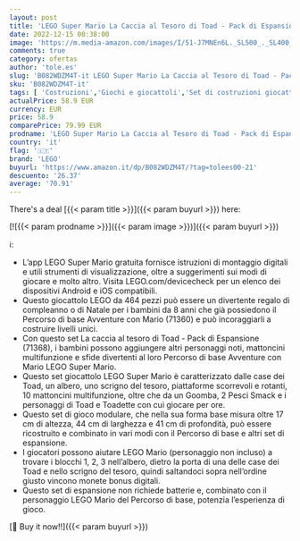 ```yaml
---
layout: post
title: 'LEGO Super Mario La Caccia al Tesoro di Toad - Pack di Espansione  Giocattolo  Set di Costruzioni  71368'
date: 2022-12-15 00:38:00
image: 'https://m.media-amazon.com/images/I/51-J7MNEn6L._SL500_._SL400_.jpg'
comments: true
category: ofertas
author: 'tole.es'
slug: 'B082WDZM4T-it LEGO Super Mario La Caccia al Tesoro di Toad - Pack di...'
sku: 'B082WDZM4T-it'
tags: [ 'Costruzioni','Giochi e giocattoli','Set di costruzioni giocattolo','lego','🇮🇹', ]
actualPrice: 58.9 EUR
currency: EUR
price: 58.9
comparePrice: 79.99 EUR
prodname: 'LEGO Super Mario La Caccia al Tesoro di Toad - Pack di Espansione  Giocattolo  Set di Costruzioni  71368'
country: 'it'
flag: '🇮🇹'
brand: 'LEGO'
buyurl: 'https://www.amazon.it/dp/B082WDZM4T/?tag=tolees00-21'
descuento: '26.37'
average: '70.91'
---
```


There's a deal [{{< param title >}}]({{< param buyurl >}})  here:

[![{{< param prodname >}}]({{< param image >}})]({{< param buyurl >}})

ℹ️:

- L’app LEGO Super Mario gratuita fornisce istruzioni di montaggio digitali e utili strumenti di visualizzazione, oltre a suggerimenti sui modi di giocare e molto altro. Visita LEGO.com/devicecheck per un elenco dei dispositivi Android e iOS compatibili.
- Questo giocattolo LEGO da 464 pezzi può essere un divertente regalo di compleanno o di Natale per i bambini da 8 anni che già possiedono il Percorso di base Avventure con Mario (71360) e può incoraggiarli a costruire livelli unici.
- Con questo set La caccia al tesoro di Toad - Pack di Espansione (71368), i bambini possono aggiungere altri personaggi noti, mattoncini multifunzione e sfide divertenti al loro Percorso di base Avventure con Mario LEGO Super Mario.
- Questo set giocattolo LEGO Super Mario è caratterizzato dalle case dei Toad, un albero, uno scrigno del tesoro, piattaforme scorrevoli e rotanti, 10 mattoncini multifunzione, oltre che da un Goomba, 2 Pesci Smack e i personaggi di Toad e Toadette con cui giocare per ore.
- Questo set di gioco modulare, che nella sua forma base misura oltre 17 cm di altezza, 44 cm di larghezza e 41 cm di profondità, può essere ricostruito e combinato in vari modi con il Percorso di base e altri set di espansione.
- I giocatori possono aiutare LEGO Mario (personaggio non incluso) a trovare i blocchi 1, 2, 3 nell’albero, dietro la porta di una delle case dei Toad e nello scrigno del tesoro, quindi saltandoci sopra nell’ordine giusto vincono monete bonus digitali.
- Questo set di espansione non richiede batterie e, combinato con il personaggio LEGO Mario del Percorso di base, potenzia l’esperienza di gioco.

[🛒 Buy it now!!]({{< param buyurl >}})
